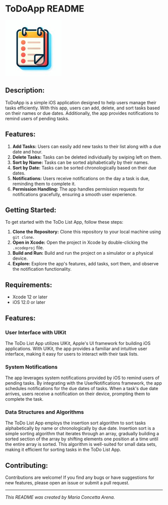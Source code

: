 # **ToDoApp README**

![ToDo List App](icon.jpeg)

## **Description:**
ToDoApp is a simple iOS application designed to help users manage their tasks efficiently. With this app, users can add, delete, and sort tasks based on their names or due dates. Additionally, the app provides notifications to remind users of pending tasks.

## **Features:**
1. **Add Tasks:** Users can easily add new tasks to their list along with a due date and hour.
2. **Delete Tasks:** Tasks can be deleted individually by swiping left on them.
3. **Sort by Name:** Tasks can be sorted alphabetically by their names.
4. **Sort by Date:** Tasks can be sorted chronologically based on their due dates.
5. **Notifications:** Users receive notifications on the day a task is due, reminding them to complete it.
6. **Permission Handling:** The app handles permission requests for notifications gracefully, ensuring a smooth user experience.

## **Getting Started:**
To get started with the ToDo List App, follow these steps:
1. **Clone the Repository:** Clone this repository to your local machine using `git clone`.
2. **Open in Xcode:** Open the project in Xcode by double-clicking the `.xcodeproj` file.
3. **Build and Run:** Build and run the project on a simulator or a physical device.
4. **Explore:** Explore the app's features, add tasks, sort them, and observe the notification functionality.

## **Requirements:**
- Xcode 12 or later
- iOS 12.0 or later

## **Features:**
### User Interface with UIKit
The ToDo List App utilizes UIKit, Apple's UI framework for building iOS applications. With UIKit, the app provides a familiar and intuitive user interface, making it easy for users to interact with their task lists.
### System Notifications
The app leverages system notifications provided by iOS to remind users of pending tasks. By integrating with the UserNotifications framework, the app schedules notifications for the due dates of tasks. When a task's due date arrives, users receive a notification on their device, prompting them to complete the task.
### Data Structures and Algorithms
The ToDo List App employs the insertion sort algorithm to sort tasks alphabetically by name or chronologically by due date. Insertion sort is a simple sorting algorithm that iterates through an array, gradually building a sorted section of the array by shifting elements one position at a time until the entire array is sorted. This algorithm is well-suited for small data sets, making it efficient for sorting tasks in the ToDo List App.

  
## **Contributing:**
Contributions are welcome! If you find any bugs or have suggestions for new features, please open an issue or submit a pull request.

---
*This README was created by Maria Concetta Arena.*
